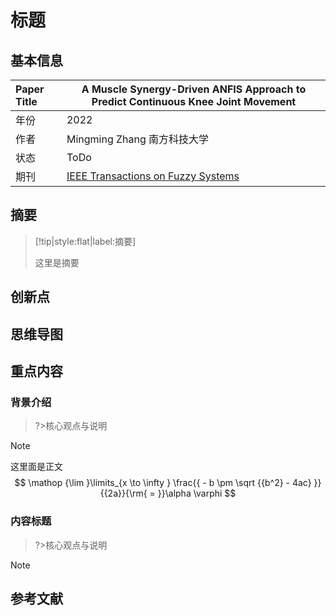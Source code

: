 # 标题

## 基本信息

| Paper Title | A Muscle Synergy-Driven ANFIS Approach to Predict Continuous Knee Joint Movement |
| :---------- | ------------------------------------------------------------ |
| 年份        | 2022                                                         |
| 作者        | Mingming Zhang 南方科技大学                                  |
| 状态        | ToDo                                                         |
| 期刊        | [IEEE Transactions on Fuzzy Systems](https://ieeexplore.ieee.org/xpl/RecentIssue.jsp?punumber=91) |

## 摘要

> [!tip|style:flat|label:摘要] 
>
> 这里是摘要

## 创新点

## 思维导图



## 重点内容

### 背景介绍

> ?>核心观点与说明



> [!Note] 
>
> 这里面是正文
> $$
> \mathop {\lim }\limits_{x \to \infty } \frac{{ - b \pm \sqrt {{b^2} - 4ac} }}{{2a}}{\rm{ = }}\alpha \varphi 
> $$
> 

### 内容标题

> ?>核心观点与说明



> [!Note] 

## 参考文献
